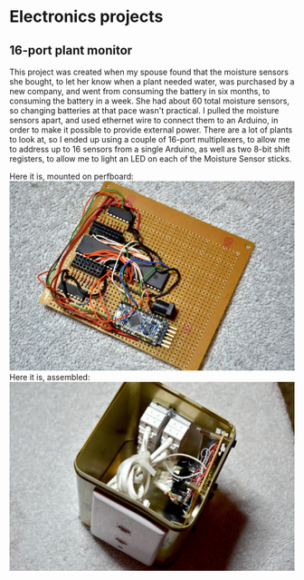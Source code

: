 # Electronics projects #

## 16-port plant monitor ##

This project was created when my spouse found that the moisture sensors
she bought, to let her know when a plant needed water, was purchased by a new
company, and went from consuming the battery in six months, to consuming
the battery in a week.  She had about 60 total moisture sensors, so changing 
batteries at that pace wasn't practical.  I pulled the moisture sensors apart,
and used ethernet wire to connect them to an Arduino, in order to make it 
possible to provide external power.  There are a lot of plants to look at,
so I ended up using a couple of 16-port multiplexers, to allow me to address up 
to 16 sensors from a single Arduino, as well as two 8-bit shift registers, 
to allow me to light an LED on each of the Moisture Sensor sticks.

Here it is, mounted on perfboard:
![perfboard plant reader](./images/plant_reader_perfboard_1mb.jpg)
Here it is, assembled:
![assembled plant reader](./images/plant_reader_assembled_1mb.jpg)
